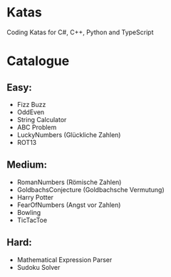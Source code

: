 # Katas

Coding Katas for C#, C++, Python and TypeScript


# Catalogue

Easy:
--------------
* Fizz Buzz
* OddEven
* String Calculator
* ABC Problem
* LuckyNumbers (Glückliche Zahlen)
* ROT13

Medium:
--------------
* RomanNumbers (Römische Zahlen)
* GoldbachsConjecture (Goldbachsche Vermutung)
* Harry Potter
* FearOfNumbers (Angst vor Zahlen)
* Bowling
* TicTacToe

Hard:
--------------
* Mathematical Expression Parser
* Sudoku Solver
